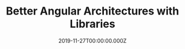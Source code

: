---
title: Better Angular Architectures with Libraries
date: 2019-11-27T00:00:00.000Z
image: speaking.jpg
event: Web Zurich UG Meetup
tags: [Angular,Libraries,architecture]
category: talks
---